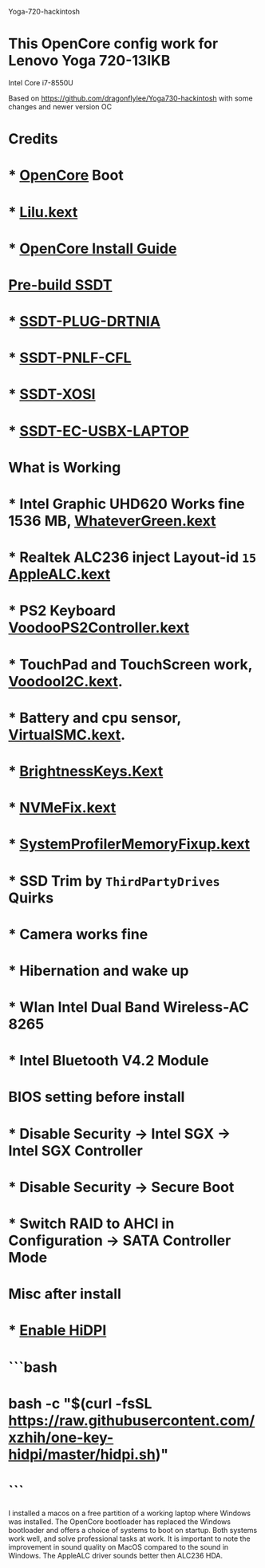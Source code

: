 Yoga-720-hackintosh

# This OpenCore config work for Lenovo Yoga 720-13IKB
Intel Core i7-8550U

Based on https://github.com/dragonflylee/Yoga730-hackintosh with some changes and newer version OC

# Credits

# * [OpenCore](https://github.com/acidanthera/OpenCorePkg) Boot
# * [Lilu.kext](https://github.com/acidanthera/Lilu/releases/latest)
# * [OpenCore Install Guide](https://dortania.github.io/OpenCore-Install-Guide/config-laptop.plist/coffee-lake.html)

# [Pre-build SSDT](https://dortania.github.io/Getting-Started-With-ACPI/ssdt-methods/ssdt-prebuilt.html#laptop-coffee-lake-8th-gen)

# * [SSDT-PLUG-DRTNIA](https://github.com/dortania/Getting-Started-With-ACPI/blob/master/extra-files/decompiled/SSDT-PLUG-DRTNIA.dsl)
# * [SSDT-PNLF-CFL](https://github.com/dortania/Getting-Started-With-ACPI/blob/master/extra-files/decompiled/SSDT-PNLF-CFL.dsl)
# * [SSDT-XOSI](https://github.com/dortania/Getting-Started-With-ACPI/blob/master/extra-files/decompiled/SSDT-XOSI.dsl)
# * [SSDT-EC-USBX-LAPTOP](https://github.com/dortania/Getting-Started-With-ACPI/blob/master/extra-files/decompiled/SSDT-EC-USBX-LAPTOP.dsl)

# What is Working

# * Intel Graphic UHD620 Works fine 1536 MB, [WhateverGreen.kext](https://github.com/acidanthera/WhateverGreen/releases/latest)
# * Realtek ALC236 inject Layout-id `15` [AppleALC.kext](https://github.com/acidanthera/AppleALC/releases/latest)
# * PS2 Keyboard  [VoodooPS2Controller.kext](https://github.com/acidanthera/VoodooPS2/releases/latest)
# * TouchPad and TouchScreen work, [VoodooI2C.kext](https://github.com/alexandred/VoodooI2C/releases/latest). 
# * Battery and cpu sensor, [VirtualSMC.kext](https://github.com/acidanthera/VirtualSMC/releases/latest).
# * [BrightnessKeys.Kext](https://github.com/acidanthera/BrightnessKeys/releases/latest)
# * [NVMeFix.kext](https://github.com/acidanthera/NVMeFix/releases/latest)
# * [SystemProfilerMemoryFixup.kext](https://github.com/Goldfish64/SystemProfilerMemoryFixup)
# * SSD Trim by `ThirdPartyDrives` Quirks
# * Camera works fine
# * Hibernation and wake up
# * Wlan Intel Dual Band Wireless-AC 8265
# * Intel Bluetooth V4.2 Module

# BIOS setting before install

# * Disable Security -> Intel SGX -> Intel SGX Controller
# * Disable Security -> Secure Boot
# * Switch RAID to AHCI in Configuration -> SATA Controller Mode

# Misc after install

# * [Enable HiDPI](https://github.com/xzhih/one-key-hidpi)
# ```bash
# bash -c "$(curl -fsSL https://raw.githubusercontent.com/xzhih/one-key-hidpi/master/hidpi.sh)"
# ```

I installed a macos on a free partition of a working laptop where Windows was installed. 
The OpenCore bootloader has replaced the Windows bootloader and offers a choice of systems to boot on startup. 
Both systems work well, and solve professional tasks at work. 
It is important to note the improvement in sound quality on MacOS compared to the sound in Windows. 
The AppleALC driver sounds better then ALC236 HDA.
